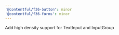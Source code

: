 ```yaml
---
'@contentful/f36-button': minor
'@contentful/f36-forms': minor
---
```


Add high density support for TextInput and InputGroup
